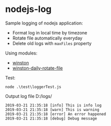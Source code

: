 # nodejs-log
Sample logging of nodejs application:
* Format log in local time by timezone
* Rotate file automatically everyday
* Delete old logs with `maxFiles` property

Using modules:
* [winston](https://www.npmjs.com/package/winston)
* [winston-daily-rotate-file](https://www.npmjs.com/package/winston-daily-rotate-file)

Test: 
```
node .\test\loggerTest.js
```

Output log file D:/logs/
```
2019-03-21 21:35:18 [info] This is info log
2019-03-21 21:35:18 [warn] This is warning
2019-03-21 21:35:18 [error] An error happened
2019-03-21 21:35:18 [debug] Debug message
```
